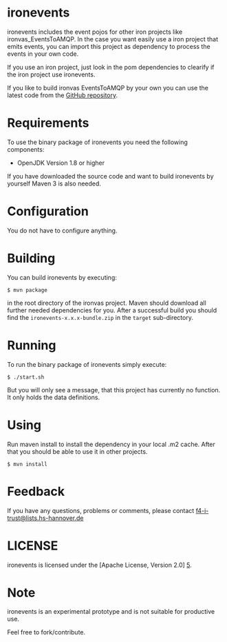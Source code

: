 ironevents
=======
ironevents includes the event pojos for other iron projects like ironvas_EventsToAMQP.
In the case you want easily use a iron project that emits events, you can import this project as dependency to process the events in your own code.

If you use an iron project, just look in the pom dependencies to clearify if the iron project use ironevents.

If you like to build ironvas EventsToAMQP by your own you can use the
latest code from the [GitHub repository][githubrepo].


Requirements
============
To use the binary package of ironevents you need the following components:

* OpenJDK Version 1.8 or higher

If you have downloaded the source code and want to build ironevents by
yourself Maven 3 is also needed.


Configuration
=============
You do not have to configure anything.


Building
========
You can build ironevents by executing:

	$ mvn package

in the root directory of the ironvas project.
Maven should download all further needed dependencies for you. After a successful
build you should find the `ironevents-x.x.x-bundle.zip` in the `target` sub-directory.


Running
=======
To run the binary package of ironevents simply execute:

	$ ./start.sh

But you will only see a message, that this project has currently no function.
It only holds the data definitions.

Using
=======

Run maven install to install the dependency in your local .m2 cache.
After that you should be able to use it in other projects.

    $ mvn install

Feedback
========
If you have any questions, problems or comments, please contact
	<f4-i-trust@lists.hs-hannover.de>


LICENSE
=======
ironevents is licensed under the [Apache License, Version 2.0] [5].


Note
====

ironevents is an experimental prototype and is not suitable for productive use. 

Feel free to fork/contribute.

[3]: http://www.trustedcomputinggroup.org/developers/trusted_network_connect
[4]: https://github.com/trustathsh
[5]: http://www.apache.org/licenses/LICENSE-2.0.html
[githubrepo]: https://github.com/trustathsh/ironevents
